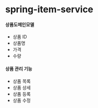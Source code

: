 # spring-item-service

#### 상품도메인모델

- 상품 ID
- 상품명
- 가격
- 수량

#### 상품 관리 기능

- 상품 목록
- 상품 상세
- 상품 등록
- 상품 수정
